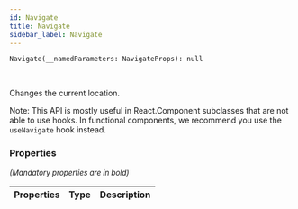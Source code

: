 ```yaml
---
id: Navigate
title: Navigate
sidebar_label: Navigate
---
```


```tsx
Navigate(__namedParameters: NavigateProps): null
```
<br/>

Changes the current location.

Note: This API is mostly useful in React.Component subclasses that are not  
able to use hooks. In functional components, we recommend you use the  
`useNavigate` hook instead.

### Properties

<font size="2"><i>(Mandatory properties are in bold)</i></font>

| Properties | Type | Description |
| --------- | ---- | ----------- |
